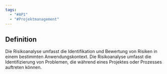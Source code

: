 ```yaml
---
tags:
  - "#AP1"
  - "#Projektmanagement"
---
```

## Definition
Die Risikoanalyse umfasst die Identifikation und Bewertung von Risiken in einem bestimmten Anwendungskontext. Die Risikoanalyse umfasst die Identifizierung von Problemen, die während eines Projektes oder Prozesses auftreten können.
